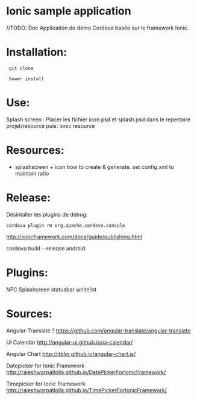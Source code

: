 Ionic sample application
========================
//TODO: Doc
Application de démo Cordova basée sur le framework Ionic.


Installation:
=============

     git clone

     bower install

Use:
====

Splash screen :
Placer les fichier icon.psd et splash.psd dans le repertoire projet/resource puis:
     ionic resource


Resources:
=========
 - splashscreen + icon how to create & generate. set config.xml to maintain ratio

Release:
========

Désintaller les plugins de debug:

    cordova plugin rm org.apache.cordova.console

http://ionicframework.com/docs/guide/publishing.html

cordova build --release android


Plugins:
========
NFC
Splashcreen
statusbar
whitelist


Sources:
========
Angular-Translate ?
https://github.com/angular-translate/angular-translate

UI Calendar
http://angular-ui.github.io/ui-calendar/

Angular Chart
http://jtblin.github.io/angular-chart.js/

Datepicker for Ionic Framework
http://rajeshwarpatlolla.github.io/DatePickerForIonicFramework/

Timepicker for Ionic Framework
http://rajeshwarpatlolla.github.io/TimePickerForIonicFramework/